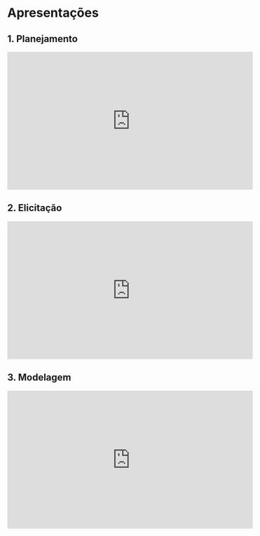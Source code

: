 # Apresentações

## 1. Planejamento
<iframe width="560" height="315" src="https://www.youtube.com/embed/J5iJxVU1FnY" frameborder="0" allow="accelerometer; autoplay; clipboard-write; encrypted-media; gyroscope; picture-in-picture" allowfullscreen></iframe>

## 2. Elicitação
<iframe width="560" height="315" src="https://www.youtube.com/embed/UvGuwvaya8E" frameborder="0" allow="accelerometer; autoplay; clipboard-write; encrypted-media; gyroscope; picture-in-picture" allowfullscreen></iframe>

## 3. Modelagem
<iframe width="560" height="315" src="https://youtu.be/YdC193hin_g" frameborder="0" allow="accelerometer; autoplay; clipboard-write; encrypted-media; gyroscope; picture-in-picture" allowfullscreen></iframe>
